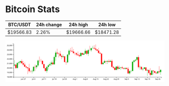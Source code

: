 # Bitcoin Stats

BTC/USDT|24h change|24h high|24h low|
|---|---|---|---|
|$19566.83|2.26%|$19666.66|$18471.28|

<img src="./chart.svg">

